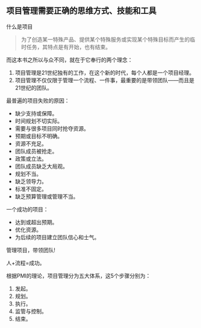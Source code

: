 ## 项目管理需要正确的思维方式、技能和工具

什么是项目

>为了创造某一特殊产品、提供某个特殊服务或实现某个特殊目标而产生的临时任务，其特点是有开始，也有结束。

而这本书之所以与众不同，就在于它奉行的两个理念：

 1. 项目管理是21世纪独有的工作，在这个新的时代，每个人都是一个项目经理。
 2. 项目管理不仅仅限于管理一个流程、一件事，最重要的是带领团队——而且是21世纪的团队。

最普遍的项目失败的原因：

- 缺少支持或保障。
- 时间规划不切实际。
- 需要与很多项目同时抢夺资源。
- 预期或目标不明确。
- 资源不充足。
- 团队成员被抢走。
- 政策或立法。
- 团队成员缺乏大局观。
- 规划不当。
- 缺乏领导力。
- 标准不固定。
- 缺乏预算管理或管理不当。

一个成功的项目：

- 达到或超出预期。
- 优化资源。
- 为后续的项目建立团队信心和士气。

管理项目，带领团队!

人+流程=成功。

根据PMI的理论，项目管理分为五大体系，这5个步骤分别为：

1. 发起。
2. 规划。
3. 执行。
4. 监管与控制。
5. 结束。
